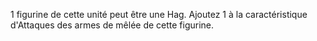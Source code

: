 1 figurine de cette unité peut être une Hag. Ajoutez 1 à la caractéristique d'Attaques des armes de mêlée de cette figurine.